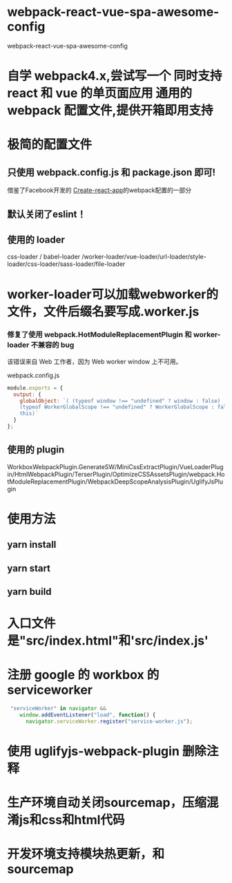 # webpack-react-vue-spa-awesome-config

webpack-react-vue-spa-awesome-config

# 自学 webpack4.x,尝试写一个 同时支持 react 和 vue 的单页面应用 通用的 webpack 配置文件,提供开箱即用支持

# 极简的配置文件

## 只使用 webpack.config.js 和 package.json 即可!
 
借鉴了Facebook开发的 [Create-react-app](https://github.com/facebook/create-react-app)的webpack配置的一部分



## 默认关闭了eslint！

## 使用的 loader

css-loader / babel-loader /worker-loader/vue-loader/url-loader/style-loader/css-loader/sass-loader/file-loader

# worker-loader可以加载webworker的文件，文件后缀名要写成.worker.js

### 修复了使用 webpack.HotModuleReplacementPlugin 和 worker-loader 不兼容的 bug

该错误来自 Web 工作者，因为 Web worker window 上不可用。

webpack.config.js

```javascript
module.exports = {
  output: {
    globalObject: `( (typeof window !== "undefined" ? window : false) ||
    (typeof WorkerGlobalScope !== "undefined" ? WorkerGlobalScope : false) ||
    this)`
  }
};
```

## 使用的 plugin

WorkboxWebpackPlugin.GenerateSW/MiniCssExtractPlugin/VueLoaderPlugin/HtmlWebpackPlugin/TerserPlugin/OptimizeCSSAssetsPlugin/webpack.HotModuleReplacementPlugin/WebpackDeepScopeAnalysisPlugin/UglifyJsPlugin

# 使用方法

## yarn install

## yarn start

## yarn build

# 入口文件是"src/index.html"和'src/index.js'

# 注册 google 的 workbox 的 serviceworker

```javascript
 "serviceWorker" in navigator &&
    window.addEventListener("load", function() {
      navigator.serviceWorker.register("service-worker.js");
```

# 使用 uglifyjs-webpack-plugin 删除注释

# 生产环境自动关闭sourcemap，压缩混淆js和css和html代码

# 开发环境支持模块热更新，和sourcemap
